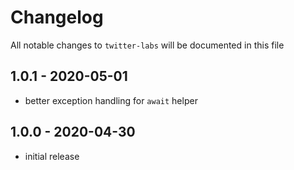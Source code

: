 # Changelog

All notable changes to `twitter-labs` will be documented in this file

## 1.0.1 - 2020-05-01

- better exception handling for `await` helper

## 1.0.0 - 2020-04-30

- initial release
